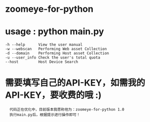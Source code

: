 # zoomeye-for-python

# usage : python main.py
    -h --help      View the user manual
    -w --webscan   Performing Web asset Collection
    -d --domain    Performing Host asset Collection
    -u --user_info Check the user's total quota
    --host         Host Device Search
    
# 需要填写自己的API-KEY，如需我的API-KEY，要收费的哦 :)
      代码正在优化中，目前版本我愿称他为：zoomeye-for-python 1.0
      执行main.py后，根据提示进行操作即可！
